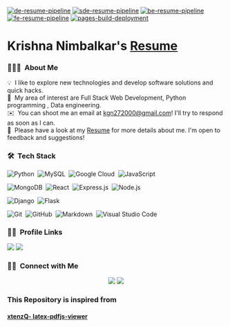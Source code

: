 [![de-resume-pipeline](https://github.com/MasterZesty/Resume/actions/workflows/de-resume-pipeline.yml/badge.svg)](https://github.com/MasterZesty/Resume/actions/workflows/de-resume-pipeline.yml)
[![sde-resume-pipeline](https://github.com/MasterZesty/Resume/actions/workflows/sde-resume-pipeline.yml/badge.svg)](https://github.com/MasterZesty/Resume/actions/workflows/sde-resume-pipeline.yml)
[![be-resume-pipeline](https://github.com/MasterZesty/Resume/actions/workflows/be-resume-pipeline.yml/badge.svg)](https://github.com/MasterZesty/Resume/actions/workflows/be-resume-pipeline.yml)
[![fe-resume-pipeline](https://github.com/MasterZesty/Resume/actions/workflows/fe-resume-pipeline.yml/badge.svg)](https://github.com/MasterZesty/Resume/actions/workflows/fe-resume-pipeline.yml)
[![pages-build-deployment](https://github.com/MasterZesty/Resume/actions/workflows/pages/pages-build-deployment/badge.svg)](https://github.com/MasterZesty/Resume/actions/workflows/pages/pages-build-deployment)

<!-- act -j for github action local-->
# Krishna Nimbalkar's [Resume](https://masterzesty.github.io/Resume/)

<!-- ## 👋 &nbsp;Hey there! I'm Krishna -->


### 👨🏻‍💻 &nbsp;About Me

💡 &nbsp;I like to explore new technologies and develop software solutions and quick hacks.\
🌱 &nbsp;My area of interest are Full Stack Web Development, Python programming , Data engineering.\
✉️ &nbsp;You can shoot me an email at kgn272000@gmail.com! I'll try to respond as soon as I can.\
📄 &nbsp;Please have a look at my [Resume](https://masterzesty.github.io/Resume/) for more details about me. I'm open to feedback and suggestions!

### 🛠 &nbsp;Tech Stack

![Python](https://img.shields.io/badge/-Python-05122A?style=flat&logo=python)&nbsp;
![MySQL](https://img.shields.io/badge/MySQL-05122A?style=flat&logo=mysql&logoColor=white)&nbsp;
![Google Cloud](https://img.shields.io/badge/Google%20Cloud-05122A?style=flat&logo=google-cloud&logoColor=white)&nbsp;
![JavaScript](https://img.shields.io/badge/-JavaScript-05122A?style=flat&logo=javascript)&nbsp;

![MongoDB](https://img.shields.io/badge/-MongoDB-05122A?style=flat&logo=mongodb&logoColor=green)&nbsp;
![React](https://img.shields.io/badge/-React-05122A?style=flat&logo=react)&nbsp;
![Express.js](https://img.shields.io/badge/express.js-05122A?style=flat&logo=express&logoColor=%2361DAFB)&nbsp;
![Node.js](https://img.shields.io/badge/-Node.js-05122A?style=flat&logo=node.js)&nbsp;

![Django](https://img.shields.io/badge/-Django-05122A?style=flat&logo=django)&nbsp;
![Flask](https://img.shields.io/badge/-Flask-05122A?style=flat&logo=flask)&nbsp;

![Git](https://img.shields.io/badge/-Git-05122A?style=flat&logo=git)&nbsp;
![GitHub](https://img.shields.io/badge/-GitHub-05122A?style=flat&logo=github)&nbsp;
![Markdown](https://img.shields.io/badge/-Markdown-05122A?style=flat&logo=markdown)&nbsp;
![Visual Studio Code](https://img.shields.io/badge/-Visual%20Studio%20Code-05122A?style=flat&logo=visual-studio-code&logoColor=007ACC)&nbsp;


### 🤝🏻 &nbsp;Profile Links

<a href="https://leetcode.com/KrishnaNimbalkar/"><img src="https://img.shields.io/badge/LeetCode-05122A?style=flat&logo=LeetCode"/></a>
<a href="https://www.hackerrank.com/kgn272000"><img src="https://img.shields.io/badge/-Hackerrank-05122A?style=flat&logo=HackerRank"/></a>
<!--- <a href="https://www.codechef.com/users/kriscode007"><img src="https://img.shields.io/badge/CodeChef-05122A?style=flat&logo=CodeChef"/></a> -->
<!--- <a href="https://codeforces.com/profile/Krishna_Nimbalkar"><img src="https://img.shields.io/badge/Codeforces-05122A?style=flat&logo=Codeforces"/></a> -->
<!--- <a href="https://www.hackerearth.com/@kgn272000"><img src="https://img.shields.io/badge/HackerEarth-05122A?&style=flat&logo=HackerEarth"/></a> -->


### 🤝🏻 &nbsp;Connect with Me

<p align="center">
<a href="https://www.linkedin.com/in/krishnanimbalkar/"><img src="https://img.shields.io/badge/Krishna%20Nimbalkar-blue?style=flat&logo=Linkedin&logoColor=white"/></a>
<a href="mailto:kgn272000@gmail.com"><img src="https://img.shields.io/badge/Krishna%20Nimbalkar-red?style=flat&logo=Gmail&logoColor=white"/></a>


### This Repository is inspired from
#### [xtenzQ- latex-pdfjs-viewer](https://github.com/xtenzQ/latex-pdfjs-viewer)
